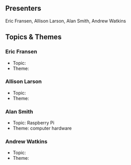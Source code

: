 ## Presenters

Eric Fransen, Allison Larson, Alan Smith, Andrew Watkins

## Topics & Themes

### Eric Fransen

* Topic:
* Theme:

### Allison Larson

* Topic:
* Theme:

### Alan Smith

* Topic: Raspberry Pi
* Theme: computer hardware

### Andrew Watkins

* Topic:
* Theme:
